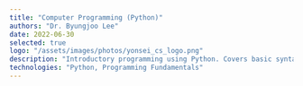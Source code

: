```yaml
---
title: "Computer Programming (Python)"
authors: "Dr. Byungjoo Lee"
date: 2022-06-30
selected: true
logo: "/assets/images/photos/yonsei_cs_logo.png"
description: "Introductory programming using Python. Covers basic syntax, control structures, functions, hands-on coding labs. Assessment via problem-solving assignments."
technologies: "Python, Programming Fundamentals"
---
```

